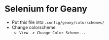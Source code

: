 # Selenium for Geany
- Put this file into ```.config/geany/colorschemes/```
- Change colorscheme
    -  ``` View -> Change Color Scheme... ```
